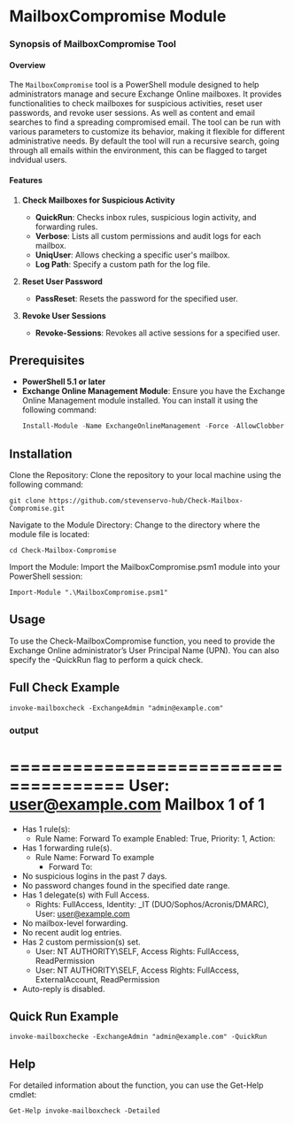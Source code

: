 # MailboxCompromise Module

### Synopsis of MailboxCompromise Tool
 
#### Overview
The `MailboxCompromise` tool is a PowerShell module designed to help administrators manage and secure Exchange Online mailboxes. It provides functionalities to check mailboxes for suspicious activities, reset user passwords, and revoke user sessions. As well as content and email searches to find a spreading compromised email. The tool can be run with various parameters to customize its behavior, making it flexible for different administrative needs. By default the tool will run a recursive search, going through all emails within the environment, this can be flagged to target indvidual users.
 
#### Features
 
1. **Check Mailboxes for Suspicious Activity**
   - **QuickRun**: Checks inbox rules, suspicious login activity, and forwarding rules.
   - **Verbose**: Lists all custom permissions and audit logs for each mailbox.
   - **UniqUser**: Allows checking a specific user's mailbox.
   - **Log Path**: Specify a custom path for the log file.
 
2. **Reset User Password**
   - **PassReset**: Resets the password for the specified user.
 
3. **Revoke User Sessions**
   - **Revoke-Sessions**: Revokes all active sessions for a specified user.


## Prerequisites

- **PowerShell 5.1 or later**
- **Exchange Online Management Module**: Ensure you have the Exchange Online Management module installed. You can install it using the following command:
  ```powershell
  Install-Module -Name ExchangeOnlineManagement -Force -AllowClobber

## Installation
Clone the Repository: Clone the repository to your local machine using the following command:

`git clone https://github.com/stevenservo-hub/Check-Mailbox-Compromise.git`

Navigate to the Module Directory: Change to the directory where the module file is located:

`cd Check-Mailbox-Compromise`

Import the Module: Import the MailboxCompromise.psm1 module into your PowerShell session:

`Import-Module ".\MailboxCompromise.psm1"`

## Usage
To use the Check-MailboxCompromise function, you need to provide the Exchange Online administrator’s User Principal Name (UPN). You can also specify the -QuickRun flag to perform a quick check.

## Full Check Example

`invoke-mailboxcheck -ExchangeAdmin "admin@example.com"`

### output

=====================================
User: user@example.com
Mailbox 1 of 1
=====================================
  
  - Has 1 rule(s):
    - Rule Name: Forward To example Enabled: True, Priority: 1, Action: 
  - Has 1 forwarding rule(s).
    - Rule Name: Forward To example
      - Forward To: 
  - No suspicious logins in the past 7 days.
  - No password changes found in the specified date range.
  - Has 1 delegate(s) with Full Access.
    - Rights: FullAccess, Identity: _IT (DUO/Sophos/Acronis/DMARC), User: user@example.com
  - No mailbox-level forwarding.
  - No recent audit log entries.
  - Has 2 custom permission(s) set.
    - User: NT AUTHORITY\SELF, Access Rights: FullAccess, ReadPermission
    - User: NT AUTHORITY\SELF, Access Rights: FullAccess, ExternalAccount, ReadPermission
  - Auto-reply is disabled.

## Quick Run Example

`invoke-mailboxchecke -ExchangeAdmin "admin@example.com" -QuickRun`

## Help
For detailed information about the function, you can use the Get-Help cmdlet:

`Get-Help invoke-mailboxcheck -Detailed`
